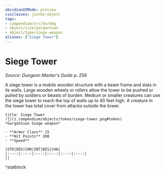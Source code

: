 ```yaml
---
obsidianUIMode: preview
cssclasses: json5e-object
tags:
- compendium/src/5e/dmg
- object/size/gargantuan
- object/type/siege-weapon
aliases: ["Siege Tower"]
---
```

# Siege Tower
*Source: Dungeon Master's Guide p. 256*  

A siege tower is a mobile wooden structure with a beam frame and slats in its walls. Large wooden wheels or rollers allow the tower to be pushed or pulled by soldiers or beasts of burden. Medium or smaller creatures can use the siege tower to reach the top of walls up to 40 feet high. A creature in the tower has total cover from attacks outside the tower.

```ad-statblock
title: Siege Tower
![](z_compendium/objects/token/siege-tower.png#token)
*Gargantuan Siege weapon*

- **Armor Class** 15 
- **Hit Points** 200 
- **Speed** 

|STR|DEX|CON|INT|WIS|CHA|
|:---:|:---:|:---:|:---:|:---:|:---:|
||

```
^statblock